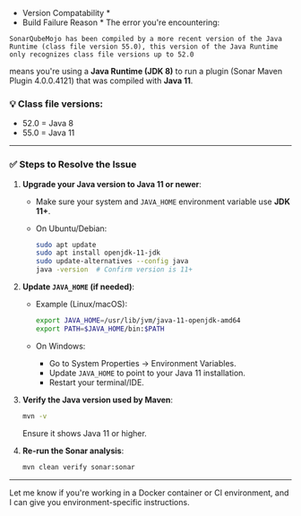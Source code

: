 * Version Compatability *
* Build Failure Reason *
The error you're encountering:

```
SonarQubeMojo has been compiled by a more recent version of the Java Runtime (class file version 55.0), this version of the Java Runtime only recognizes class file versions up to 52.0
```

means you're using a **Java Runtime (JDK 8)** to run a plugin (Sonar Maven Plugin 4.0.0.4121) that was compiled with **Java 11**.

### 💡 Class file versions:

* 52.0 = Java 8
* 55.0 = Java 11

---

### ✅ Steps to Resolve the Issue

1. **Upgrade your Java version to Java 11 or newer**:

   * Make sure your system and `JAVA_HOME` environment variable use **JDK 11+**.
   * On Ubuntu/Debian:

     ```bash
     sudo apt update
     sudo apt install openjdk-11-jdk
     sudo update-alternatives --config java
     java -version  # Confirm version is 11+
     ```

2. **Update `JAVA_HOME` (if needed)**:

   * Example (Linux/macOS):

     ```bash
     export JAVA_HOME=/usr/lib/jvm/java-11-openjdk-amd64
     export PATH=$JAVA_HOME/bin:$PATH
     ```
   * On Windows:

     * Go to System Properties → Environment Variables.
     * Update `JAVA_HOME` to point to your Java 11 installation.
     * Restart your terminal/IDE.

3. **Verify the Java version used by Maven**:

   ```bash
   mvn -v
   ```

   Ensure it shows Java 11 or higher.

4. **Re-run the Sonar analysis**:

   ```bash
   mvn clean verify sonar:sonar
   ```

---

Let me know if you're working in a Docker container or CI environment, and I can give you environment-specific instructions.
